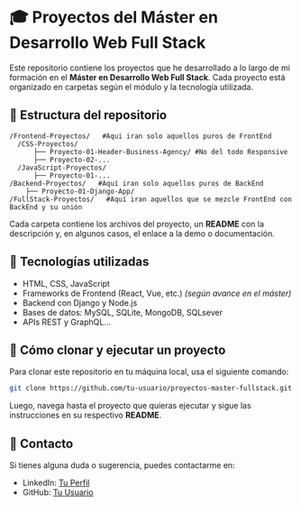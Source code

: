 # 🎓 Proyectos del Máster en Desarrollo Web Full Stack

Este repositorio contiene los proyectos que he desarrollado a lo largo de mi formación en el **Máster en Desarrollo Web Full Stack**. Cada proyecto está organizado en carpetas según el módulo y la tecnología utilizada.

## 📂 Estructura del repositorio
```
/Frontend-Proyectos/   #Aqui iran solo aquellos puros de FrontEnd
  /CSS-Proyectos/
      ├── Proyecto-01-Header-Business-Agency/ #No del todo Responsive
      ├── Proyecto-02-...
  /JavaScript-Proyectos/
      ├── Proyecto-01-...
/Backend-Proyectos/   #Aquí iran solo aquellos puros de BackEnd
    ├── Proyecto-01-Django-App/ 
/FullStack-Proyectos/   #Aquí iran aquellos que se mezcle FrontEnd con BackEnd y su unión
```
Cada carpeta contiene los archivos del proyecto, un **README** con la descripción y, en algunos casos, el enlace a la demo o documentación.

## 🚀 Tecnologías utilizadas
- HTML, CSS, JavaScript
- Frameworks de Frontend (React, Vue, etc.) *(según avance en el máster)*
- Backend con Django y Node.js
- Bases de datos: MySQL, SQLite, MongoDB, SQLsever
- APIs REST y GraphQL...

## 📌 Cómo clonar y ejecutar un proyecto
Para clonar este repositorio en tu máquina local, usa el siguiente comando:

```bash
git clone https://github.com/tu-usuario/proyectos-master-fullstack.git
```
Luego, navega hasta el proyecto que quieras ejecutar y sigue las instrucciones en su respectivo **README**.

## 📩 Contacto
Si tienes alguna duda o sugerencia, puedes contactarme en:
- LinkedIn: [Tu Perfil](https://www.linkedin.com/in/tuusuario)
- GitHub: [Tu Usuario](https://github.com/tuusuario)
